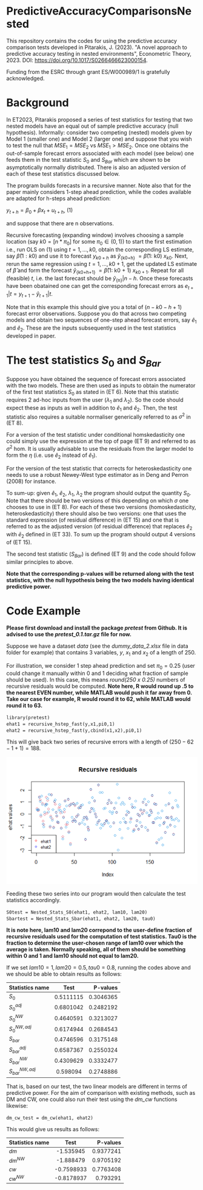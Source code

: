 # PredictiveAccuracyComparisonsNested
This repository contains the codes for using the predictive accuracy comparison tests developed in Pitarakis, J. (2023). "A novel approach to predictive accuracy testing in nested environments", Econometric Theory, 2023. DOI: https://doi.org/10.1017/S0266466623000154.

Funding from the ESRC through grant ES/W000989/1 is gratefully acknowledged.

# Background
In ET2023, Pitarakis proposed a series of test statistics for testing that two nested models have an equal out of sample predictive accuracy (null hypothesis). 
Informally: consider two competing (nested) models given by Model 1 (smaller one) and Model 2 (larger one) and suppose that you wish to test the null that 
$MSE_1 = MSE_2$ vs $MSE_1 > MSE_2$. 
Once one obtains the out-of-sample forecast errors associated with each model (see below) one feeds them in the test statistic $S_0$ and $S_{Bar}$ which are shown to be asymptotically normally distributed. There is also an adjusted version of each of these test statistics discussed below.

The program builds forecasts in a recursive manner. Note also that for the paper mainly considers 1-step ahead prediction, while the codes available are adapted for h-steps ahead prediction: 

$y_{t+h} = β_0 + βx_t + u_{t+h}$, (1)

and suppose that there are n observations. 

Recursive forecasting (expanding window) involves choosing a sample location (say $k0 = [n*\pi_0]$ for some $\pi_0 ∈ (0, 1))$ to start the first estimation i.e., run OLS on (1) using $t = 1, . . . , k0$, obtain the corresponding LS estimate, say $\hat{β}(1: k0)$ and use it to forecast $y_{k0+h}$ as $\hat{y}$<sub>{k0+h}</sub> $= \hat{\beta}$(1: k0) $x_{k0}$. Next, rerun the same regression using $t = 1, . . . , k0 + 1$, get the updated LS estimate of $\hat{\beta}$ and form the forecast $\hat{y}$<sub>{k0+h+1}</sub> $= \hat{\beta}$(1: k0 + 1) $x_{k0+1}$. Repeat for all (feasible) $t$, i.e. the last forecast should be $\hat{y}$<sub>{n}</sub>$|n−h$. Once these forecasts have been obatained one can get the corresponding forecast errors as $e_{t+1}|t = y_{t+1} − \hat{y}_{t+1}|t$. 

Note that in this example this should give you a total of ($n − k0 - h + 1$) forecast error observations. Suppose you do that across two competing models and obtain two sequences of one-step ahead forecast errors, say $\hat{e}_1$ and $\hat{e}_2$. These are the inputs subsequently used in the test statistics developed in paper.

# The test statistics $S_0$ and $S_{Bar}$
Suppose you have obtained the sequence of forecast errors associated with the two models. These are then used as inputs to obtain the numerator of the first test statistics $S_0$ as stated in (ET 6). Note that this statistic requires 2 ad-hoc inputs from the user ($\lambda_1$ and $\lambda_2$). So the code should expect these as inputs as well in addition to $\hat{e}_1$ and $\hat{e}_2$. Then, the test statistic also requires a suitable normaliser generically referred to as $\sigma^2$ in (ET 8). 

For a version of the test statistic under conditional homskedasticity one could simply use the expression at the top of page (ET 9) and referred to as $\sigma^2$ hom. It is usually advisable to use the residuals from the larger model to form the $\eta$ (i.e. use $\hat{e}_2$ instead of $\hat{e}_1$). 

For the version of the test statistic that corrects for heteroskedasticity one needs to use a robust Newey-West type estimator as in Deng and Perron (2008) for instance. 

To sum-up: given $\hat{e}_1$, $\hat{e}_2$, $\lambda_1$, $\lambda_2$ the program should output the quantity $S_0$. Note that there should be two versions of this depending on which $\sigma$ one chooses to use in (ET 8). For each of these two versions (homoskedasticity, heteroskedasticity) there should also be two versions: one that uses the standard expression (of residual difference) in (ET 15) and one that is referred to as the adjusted version (of residual difference) that replaces $\hat{e}_2$ with $\bar{e}_{2}$ defined in (ET 33). To sum up the program should output 4 versions of (ET 15). 

The second test statistic ($S_{Bar}$) is defined (ET 9) and the code should follow similar principles to above. 

**Note that the corresponding p-values will be returned along with the test statistics, with the null hypothesis being the two models having identical predictive power.**

# Code Example

**Please first download and install the package *pretest* from Github. It is advised to use the *pretest_0.1.tar.gz* file for now.**

Suppose we have a dataset *data* (see the *dummy_data_2.xlsx* file in data folder for example) that contains 3 variables, $y$, $x_1$ and $x_2$ of a length of 250. 

For illustration, we consider 1 step ahead prediction and set $\pi_0 = 0.25$ (user could change it manually within 0 and 1 deciding what fraction of sample should be used). In this case, this means *round(250 x 0.25)* numbers of recursive residuals would be computed. **Note here, R would round up .5 to the nearest EVEN number, while MATLAB would push it far away from 0. Take our case for example, R would round it to 62, while MATLAB would round it to 63.**

`library(pretest)`<br />
`ehat1 = recursive_hstep_fast(y,x1,pi0,1)`<br />
`ehat2 = recursive_hstep_fast(y,cbind(x1,x2),pi0,1)`<br />

This will give back two series of recursive errors with a length of $(250-62-1+1)=188$. 

![R plot of ehat1 and ehat2](DummyData/ehat.png)




Feeding these two series into our program would then calculate the test statistics accordingly.

`S0test = Nested_Stats_S0(ehat1, ehat2, lam10, lam20)`<br />
`Sbartest = Nested_Stats_Sbar(ehat1, ehat2, lam20, tau0)`<br />

**It is note here, lam10 and lam20 correpond to the user-define fraction of recursive residuals used for the computation of test statistics. Tau0 is the fraction to determine the user-chosen range of lam10 over which the average is taken. Normally speaking, all of them should be something within 0 and 1 and lam10 should not equal to lam20.** 

If we set $lam10 = 1, lam20 = 0.5, tau0 = 0.8$, running the codes above and we should be able to obtain results as follows:

| Statistics name        | Test           | P-values  |
| ---------------------- |:--------------:| ---------:|
| $S_0$                  | 0.5111115      | 0.3046365 |
| $S_0^{adj}$            | 0.6801042      | 0.2482192 |
| $S_0^{NW}$             | 0.4640591      | 0.3213027 |
| $S_0^{NW,adj}$         | 0.6174944      | 0.2684543 |
| $S_{bar}$              | 0.4746596      | 0.3175148 |
| $S_{bar}^{adj}$        | 0.6587367      | 0.2550324 |
| $S_{bar}^{NW}$         | 0.4309629      | 0.3332477 |
| $S_{bar}^{NW,adj}$     | 0.598094       | 0.2748886 |

That is, based on our test, the two linear models are different in terms of predictive power. For the aim of comparison with existing methods, such as DM and CW, one could also run their test using the *dm_cw* functions likewise:

`dm_cw_test = dm_cw(ehat1, ehat2)`<br />

This would give us results as follows:

| Statistics name        | Test           | P-values  |
| ---------------------- |:--------------:| ---------:|
| $dm$                   | -1.535945      | 0.9377241 |
| $dm^{NW}$              | -1.888479      | 0.9705192 |
| $cw$                   | -0.7598933     | 0.7763408 |
| $cw^{NW}$              | -0.8178937     | 0.793291  |

